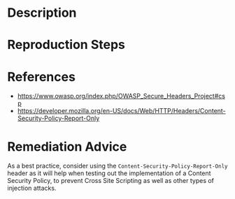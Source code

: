 # Description


# Reproduction Steps


# References

- https://www.owasp.org/index.php/OWASP_Secure_Headers_Project#csp
- https://developer.mozilla.org/en-US/docs/Web/HTTP/Headers/Content-Security-Policy-Report-Only


# Remediation Advice

As a best practice, consider using the `Content-Security-Policy-Report-Only` header as it will help when testing out the implementation of a Content Security Policy, to prevent Cross Site Scripting as well as other types of injection attacks.